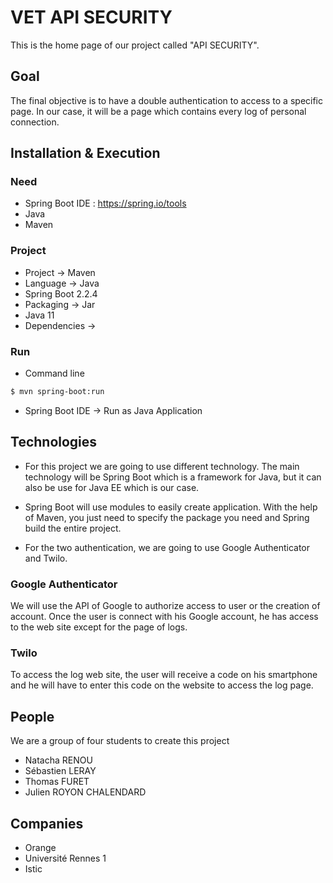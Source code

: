 # VET API SECURITY

This is the home page of our project called "API SECURITY".

## Goal

The final objective is to have a double authentication to access
to a specific page. In our case, it will be a page which contains
every log of personal connection.

## Installation & Execution

### Need

- Spring Boot IDE : https://spring.io/tools
- Java
- Maven

### Project

- Project -> Maven
- Language -> Java 
- Spring Boot 2.2.4
- Packaging -> Jar
- Java 11
- Dependencies -> 

### Run

- Command line
```sh
$ mvn spring-boot:run
```

- Spring Boot IDE -> Run as Java Application

## Technologies

- For this project we are going to use different technology. The
main technology will be Spring Boot which is a framework for Java, but
it can also be use for Java EE which is our case.

- Spring Boot will use modules to easily create application. With
		the help of Maven, you just need to specify the package you need and
		Spring build the entire project.

- For the two authentication, we are going to use Google
		Authenticator and Twilo.

### Google Authenticator

We will use the API of Google to authorize access to user or the
		creation of account. Once the user is connect with his Google account,
		he has access to the web site except for the page of logs.

### Twilo

To access the log web site, the user will receive a code on his
		smartphone and he will have to enter this code on the website to
		access the log page.
		
## People

We are a group of four students to create this project
- Natacha RENOU
- Sébastien LERAY
- Thomas FURET
- Julien ROYON CHALENDARD

## Companies

- Orange
- Université Rennes 1
- Istic

